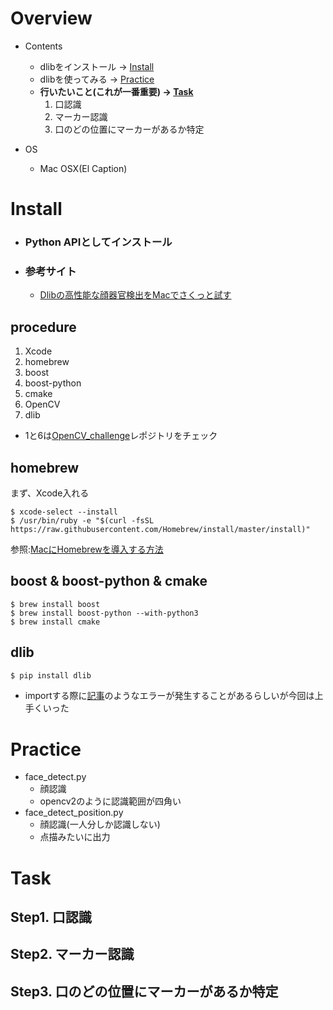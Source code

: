 # Overview
- Contents
    - dlibをインストール → [Install](#install)
    - dlibを使ってみる → [Practice](#practice)
    - **行いたいこと(これが一番重要) → [Task](#task)**
        1. 口認識
        2. マーカー認識
        3. 口のどの位置にマーカーがあるか特定

- OS
    - Mac OSX(El Caption)

# Install
- ### Python APIとしてインストール
- ### 参考サイト
    - [Dlibの高性能な顔器官検出をMacでさくっと試す](https://qiita.com/naoyu822/items/7cce2f2dbad24931cc87)
## procedure
1. Xcode
2. homebrew
3. boost
4. boost-python
5. cmake
6. OpenCV
7. dlib
- 1と6は[OpenCV_challenge](https://github.com/kkkodai/OpenCV_challenge#install)レポジトリをチェック

## homebrew
まず、Xcode入れる
```
$ xcode-select --install
$ /usr/bin/ruby -e "$(curl -fsSL https://raw.githubusercontent.com/Homebrew/install/master/install)"
```
参照:[MacにHomebrewを導入する方法](https://qiita.com/balius_1064/items/ac7dff5ef10eaf69996f) 

## boost & boost-python & cmake 
```
$ brew install boost
$ brew install boost-python --with-python3
$ brew install cmake
```

## dlib
```sh
$ pip install dlib
```

- importする際に[記事](https://stackoverflow.com/questions/45923202/import-dlib-importerror-symbol-not-found-pyclass-type)のようなエラーが発生することがあるらしいが今回は上手くいった

# Practice
- face_detect.py
    - 顔認識
    - opencv2のように認識範囲が四角い
- face_detect_position.py
    - 顔認識(一人分しか認識しない)
    - 点描みたいに出力

# Task
## Step1. 口認識
## Step2. マーカー認識
## Step3. 口のどの位置にマーカーがあるか特定